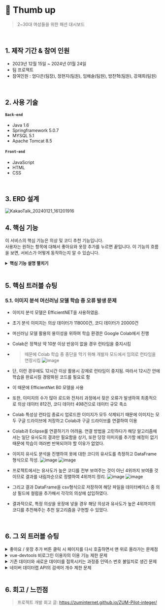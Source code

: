 # :pushpin: Thumb up
> 2~30대 여성들을 위한 패션 대시보드 


</br>

## 1. 제작 기간 & 참여 인원
- 2023년 12월 15일 ~ 2024년 01월 24일
- 팀 프로젝트
- 참여인원 : 엄다은(팀장), 정현지(팀원), 임해솔(팀원), 방찬혁(팀원), 강재희(팀원)

</br>

## 2. 사용 기술
#### `Back-end`
  - Java 1.6
  - Springframework 5.0.7
  - MYSQL 5.1
  - Apache Tomcat 8.5


#### `Front-end`
  - JavaScript
  - HTML
  - CSS

</br>

## 3. ERD 설계
![KakaoTalk_20240121_161201916](https://github.com/2023-SMHRD-IS-AI1/RepoUp/assets/153901365/75738182-5d4c-4156-bafe-f7d8ecc331d8)

## 4. 핵심 기능
이 서비스의 핵심 기능은 의상 및 코디 추천 기능입니다.  
사용자는 원하는 항목에 대해서 좋아요와 옷장 추가를 누르면 끝입니다.
이 기능의 흐름을 보면, 서비스가 어떻게 동작하는지 알 수 있습니다.  

<details>
<summary><b>핵심 기능 설명 펼치기</b></summary>
<div markdown="1">

### 4.1. 전체 흐름
![](https://zuminternet.github.io/images/portal/post/2019-04-22-ZUM-Pilot-integer/flow1.png)

### 4.2. 사용자 요청
![](https://zuminternet.github.io/images/portal/post/2019-04-22-ZUM-Pilot-integer/flow_vue.png)

- **URL 정규식 체크** :pushpin: [코드 확인](https://github.com/JungHyung2/gitio.io/blob/95b4c4f06a2a5a74a00f81a3c3fcc003c994725f/index.html#L15C8-L15C26)
  - Vue.js로 렌더링된 화면단에서, 사용자가 등록을 시도한 URL의 모양새를 정규식으로 확인합니다.
  - URL의 모양새가 아닌 경우, 에러 메세지를 띄웁니다.

- **Axios 비동기 요청** :pushpin: [코드 확인]()
  - URL의 모양새인 경우, 컨텐츠를 등록하는 POST 요청을 비동기로 날립니다.

### 4.3. Controller

![](https://zuminternet.github.io/images/portal/post/2019-04-22-ZUM-Pilot-integer/flow_controller.png)

- **요청 처리** :pushpin: [코드 확인](https://github.com/2023-SMHRD-KDT-IOT-4/Repo/blob/94e1b3a93c48cc3fdb51d4468de151930705faa6/Middle_project12/src/main/webapp/WEB-INF/views/BoardContent.jsp#L20)
  - Controller에서는 요청을 화면단에서 넘어온 요청을 받고, Service 계층에 로직 처리를 위임합니다.

- **결과 응답** :pushpin: [코드 확인]()
  - Service 계층에서 넘어온 로직 처리 결과(메세지)를 화면단에 응답해줍니다.

### 4.4. Service

![](https://zuminternet.github.io/images/portal/post/2019-04-22-ZUM-Pilot-integer/flow_service1.png)

- **Http 프로토콜 추가 및 trim()** :pushpin: [코드 확인]()
  - 사용자가 URL 입력 시 Http 프로토콜을 생략하거나 공백을 넣은 경우,  
  올바른 URL이 될 수 있도록 Http 프로토콜을 추가해주고, 공백을 제거해줍니다.

- **URL 접속 확인** :pushpin: [코드 확인]()
  - 화면단에서 모양새만 확인한 URL이 실제 리소스로 연결되는지 HttpUrlConnection으로 테스트합니다.
  - 이 때, 빠른 응답을 위해 Request Method를 GET이 아닌 HEAD를 사용했습니다.
  - (HEAD 메소드는 GET 메소드의 응답 결과의 Body는 가져오지 않고, Header만 확인하기 때문에 GET 메소드에 비해 응답속도가 빠릅니다.)

  ![](https://zuminternet.github.io/images/portal/post/2019-04-22-ZUM-Pilot-integer/flow_service2.png)

- **Jsoup 이미지, 제목 파싱** :pushpin: [코드 확인]()
  - URL 접속 확인결과 유효하면 Jsoup을 사용해서 입력된 URL의 이미지와 제목을 파싱합니다.
  - 이미지는 Open Graphic Tag를 우선적으로 파싱하고, 없을 경우 첫 번째 이미지와 제목을 파싱합니다.
  - 컨텐츠에 이미지가 없을 경우, 미리 설정해둔 기본 이미지를 사용하고, 제목이 없을 경우 생략합니다.


### 4.5. Repository

![](https://zuminternet.github.io/images/portal/post/2019-04-22-ZUM-Pilot-integer/flow_repo.png)

- **컨텐츠 저장** :pushpin: [코드 확인]()
  - URL 유효성 체크와 이미지, 제목 파싱이 끝난 컨텐츠는 DB에 저장합니다.
  - 저장된 컨텐츠는 다시 Repository - Service - Controller를 거쳐 화면단에 송출됩니다.

</div>
</details>

</br>

## 5. 핵심 트러블 슈팅
### 5.1. 이미지 분석 머신러닝 모델 학습 중 오류 발생 문제
- 이미지 분석 모델은 EfficientNET을 사용하였음.

- 초기 분석 이미지는 의상 데이터가 118000건, 코디 데이터가 20000건

- 머신러닝 모델 활용의 용이성을 위하여 학습 환경은 Google Colab에서 진행

- Colab은 정책상 약 10분 이상 반응이 없을 경우 런타임을 중지시킴
- > 때문에 Colab 학습 중 중단을 막기 위해 개발자 모드에서 임의로 런타임을 연장시킴
  ![image](https://github.com/2023-SMHRD-IS-AI1/RepoUp/assets/148600254/2e6c31c7-6778-42e4-9260-ae300fe8a8b5)
- 단, 이런 경우에도 12시간 이상 활용시 강제로 런타임이 중지됨. 따라서 12시간 안에 학습을 완료시킬 경량화된 코드를 필요로 함

- 이 때문에 EfficientNet B0 모델을 사용
  
- 또한, 이미지의 수가 많아 로드와 전처리 과정에서 잦은 오류가 발생하여 최종적으로 의상 데이터 812건, 코디 데이터 498건으로 데이터 규모 축소

- Colab 특성상 런타임 종료시 업로드한 이미지가 모두 삭제되기 때문에 이미지는 모두 구글 드라이브에 저장하고 Colab과 구글 드라이브를 연결하여 이용


- Colab과 Eclipse를 연결하기가 어려움. 연결 방법을 고민하다가 해당 알고리즘에서는 일단 유사도의 결과만 필요함을 상기,
또한 당장 이미지를 추가할 예정이 없기 때문에 학습이 여러번 반복되어야 할 이유가 없었다.

- 이미지 유사도 분석을 진행하여 옷에 대한 코디의 유사도를 측정하고 DataFrame 형식으로 작성. 
![image](https://github.com/2023-SMHRD-IS-AI1/RepoUp/assets/148600254/73b681bc-1f12-4bf9-9dc2-c20f4a5d4f20)
![image](https://github.com/2023-SMHRD-IS-AI1/RepoUp/assets/148600254/28783a12-eb48-4bc3-b9b6-f5a227b74e93)

- 프로젝트에서는 유사도가 높은 코디를 전부 보여주는 것이 아닌 4위까지 보여줄 것이므로 결과를 내림차순으로 정렬하여 4위까지 정리.
![image](https://github.com/2023-SMHRD-IS-AI1/RepoUp/assets/148600254/a4d99e53-e001-4cf8-938f-9019303e8cbc)
![image](https://github.com/2023-SMHRD-IS-AI1/RepoUp/assets/148600254/775841fb-a3e0-4fd9-ad3c-d615f6e0f782)

- 그리고 결과 DataFrame을 csv형식으로 저장하여 해당 파일을 데이터베이스 중 의상 필드에 컬럼을 추가해서 각각의 의상에 삽입하였다.

- 결과적으로, 특정 의상을 옷장에 넣을 경우 해당 의상과 유사도가 높은 4위까지의 코디를 추천해주는 추천 알고리즘을 구현할 수 있었다.


</br>

## 6. 그 외 트러블 슈팅
<details>
<summary>좋아요 / 옷장 추가 버튼 클릭 시 페이지를 다시 호출하면서 맨 위로 올라가는 문제점</summary>
<div markdown="1">

- Ajax를 활용하여 비동기화 방식으로 전환하여 버튼 클릭시 페이지가 바로 새로고침 되는 것을 막음
- ![image](https://github.com/2023-SMHRD-IS-AI1/RepoUp/assets/148600254/3c99ae12-65b5-4309-aa3c-22cf0196071b)

</div>
</details>

<details>
<summary>vue-devtools 비로그인 이용자의 이용 기능 제한 문제</summary>
<div markdown="1">
  
  - alert 기능을 사용하여 비로그인 사용자의 접근을 제한
  - ![image](https://github.com/2023-SMHRD-IS-AI1/RepoUp/assets/148600254/5ffc2d09-d950-43dd-a1ac-3612388ff948)
  
</div>
</details>

<details>
<summary>기존 데이터와 새로운 데이터를 접목시키는 과정중 인덱스 번호 불일치로 생긴 문제</summary>
<div markdown="1">
  
  - 기존 데이터중 제거된 행이 존재하여 DB상 없는 인덱스 번호 존재함. 
  - 또한 DB에 입력시 해당 데이터와 동일한 길이의 데이터를 동일한 인덱스번호를 통해 추가해야 되기 때문에 데이터의 길이 및 내용 확인 필요.
  - DB에서 기존 데이터의 인덱스 번호만 꺼내와서 배열로 만들고 해당 배열을 통해 새로운 데이터를 정제하려고 하였으나 배열이 튜플 형식으로 되어있어 사용이 어려웠음.
  - 튜플로 된 배열에서 값을 하나씩 꺼내와 리스트로 제작 후 해당 리스트를 통해 새로운 데이터 정제, DB에 추가함.
  
</div>
</details>

<details>
<summary> 네이버 데이터랩 API의 검색어 개수 제한 문제 </summary>
<div markdown="1">
  
  - 네이버 데이터랩에서 인기 검색어를 10위까지 요청하여 그래프로 제시하려고 하였으나 네이버 데이터랩 API의 검색어 갯수 제한은 5개.
  - 또한 검색량 자체를 제공하는 것이 아닌 5개중 가장 높은 검색어를 기준으로 하여 퍼센티지(%)로 제시하는 방식

![image](https://github.com/2023-SMHRD-IS-AI1/RepoUp/assets/148600254/f8d8c9e0-5b1d-480c-9b0f-3b3aa11e2e34)

  - 따라서 10개의 검색어 중 1위를 제외하고 3개의 조합으로 나누어 요청 자체를 3번 진행했으며 세 번의 요청 모두 API요청값에 1위인 검색어를 모두 포함하여 상대비율을 고정시켰다.
  - 결과적으로 1위 검색어를 100% 기준으로 타 검색어들의 검색량 비율을 알 수 있었고, 해당 데이터를 시각화하였다. 
  
</div>
</details>

    
</br>

## 6. 회고 / 느낀점
>프로젝트 개발 회고 글: https://zuminternet.github.io/ZUM-Pilot-integer/

